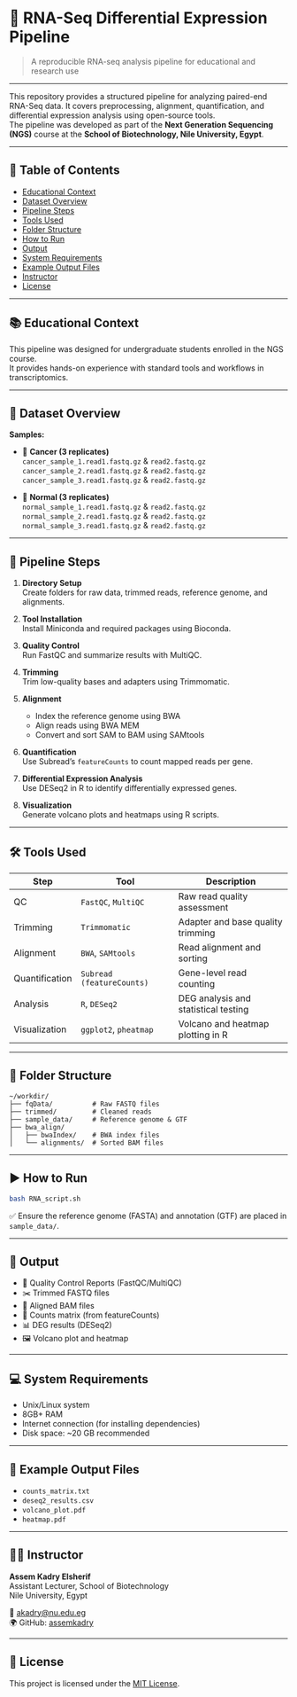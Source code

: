 # 🧬 RNA-Seq Differential Expression Pipeline

> A reproducible RNA-seq analysis pipeline for educational and research use

---

This repository provides a structured pipeline for analyzing paired-end RNA-Seq data. It covers preprocessing, alignment, quantification, and differential expression analysis using open-source tools.  
The pipeline was developed as part of the **Next Generation Sequencing (NGS)** course at the **School of Biotechnology, Nile University, Egypt**.

---

## 📑 Table of Contents
- [Educational Context](#educational-context)
- [Dataset Overview](#dataset-overview)
- [Pipeline Steps](#pipeline-steps)
- [Tools Used](#️tools-used)
- [Folder Structure](#folder-structure)
- [How to Run](#how-to-run)
- [Output](#output)
- [System Requirements](#system-requirements)
- [Example Output Files](#example-output-files)
- [Instructor](#instructor)
- [License](#license)

---

## 📚 Educational Context

This pipeline was designed for undergraduate students enrolled in the NGS course.  
It provides hands-on experience with standard tools and workflows in transcriptomics.

---

## 📁 Dataset Overview

**Samples:**
- 🧪 **Cancer (3 replicates)**  
  `cancer_sample_1.read1.fastq.gz` & `read2.fastq.gz`  
  `cancer_sample_2.read1.fastq.gz` & `read2.fastq.gz`  
  `cancer_sample_3.read1.fastq.gz` & `read2.fastq.gz`  

- 🧬 **Normal (3 replicates)**  
  `normal_sample_1.read1.fastq.gz` & `read2.fastq.gz`  
  `normal_sample_2.read1.fastq.gz` & `read2.fastq.gz`  
  `normal_sample_3.read1.fastq.gz` & `read2.fastq.gz`

---

## 🧪 Pipeline Steps

1. **Directory Setup**  
   Create folders for raw data, trimmed reads, reference genome, and alignments.

2. **Tool Installation**  
   Install Miniconda and required packages using Bioconda.

3. **Quality Control**  
   Run FastQC and summarize results with MultiQC.

4. **Trimming**  
   Trim low-quality bases and adapters using Trimmomatic.

5. **Alignment**  
   - Index the reference genome using BWA  
   - Align reads using BWA MEM  
   - Convert and sort SAM to BAM using SAMtools

6. **Quantification**  
   Use Subread’s `featureCounts` to count mapped reads per gene.

7. **Differential Expression Analysis**  
   Use DESeq2 in R to identify differentially expressed genes.

8. **Visualization**  
   Generate volcano plots and heatmaps using R scripts.

---

## 🛠️ Tools Used

| Step                | Tool                      | Description                                  |
|---------------------|---------------------------|----------------------------------------------|
| QC                  | `FastQC`, `MultiQC`        | Raw read quality assessment                  |
| Trimming            | `Trimmomatic`              | Adapter and base quality trimming            |
| Alignment           | `BWA`, `SAMtools`          | Read alignment and sorting                   |
| Quantification      | `Subread (featureCounts)`  | Gene-level read counting                     |
| Analysis            | `R`, `DESeq2`              | DEG analysis and statistical testing         |
| Visualization       | `ggplot2`, `pheatmap`      | Volcano and heatmap plotting in R            |

---

## 📁 Folder Structure

```
~/workdir/
├── fqData/          # Raw FASTQ files
├── trimmed/         # Cleaned reads
├── sample_data/     # Reference genome & GTF
├── bwa_align/
│   ├── bwaIndex/    # BWA index files
│   └── alignments/  # Sorted BAM files
```

---

## ▶️ How to Run

```bash
bash RNA_script.sh
```

✅ Ensure the reference genome (FASTA) and annotation (GTF) are placed in `sample_data/`.

---

## 🧾 Output

- 📑 Quality Control Reports (FastQC/MultiQC)
- ✂️ Trimmed FASTQ files
- 🧬 Aligned BAM files
- 🧮 Counts matrix (from featureCounts)
- 📊 DEG results (DESeq2)
- 🖼 Volcano plot and heatmap

---

## 💻 System Requirements

- Unix/Linux system
- 8GB+ RAM
- Internet connection (for installing dependencies)
- Disk space: ~20 GB recommended

---

## 📂 Example Output Files

- `counts_matrix.txt`
- `deseq2_results.csv`
- `volcano_plot.pdf`
- `heatmap.pdf`

---

## 👨‍🏫 Instructor

**Assem Kadry Elsherif**  
Assistant Lecturer, School of Biotechnology  
Nile University, Egypt

📧 akadry@nu.edu.eg  
🌍 GitHub: [assemkadry](https://github.com/assemkadry)

---

## 📄 License

This project is licensed under the [MIT License](LICENSE).
